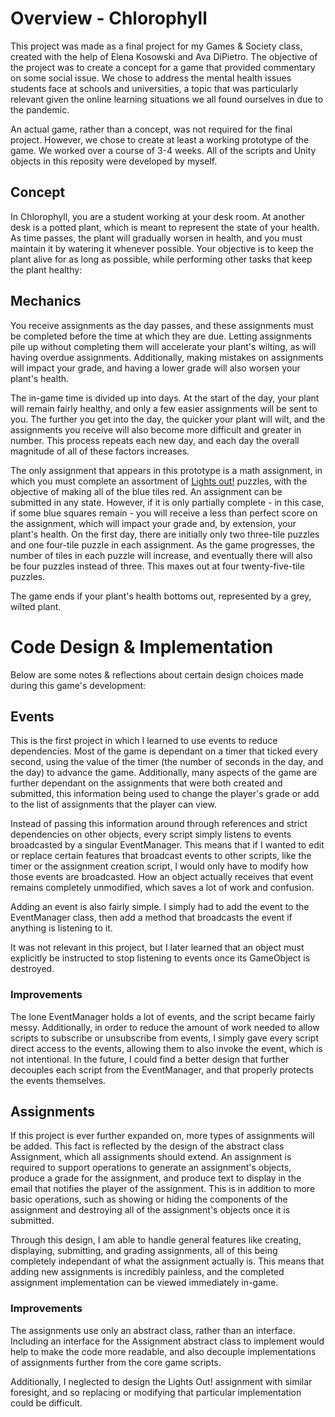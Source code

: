 # Overview - Chlorophyll 

This project was made as a final project for my Games & Society class, created with the help of Elena Kosowski and Ava DiPietro. The objective of the project was to create a concept for a game that provided commentary on some social issue. We chose to address the mental health issues students face at schools and universities, a topic that was particularly relevant given the online learning situations we all found ourselves in due to the pandemic.

An actual game, rather than a concept, was not required for the final project. However, we chose to create at least a working prototype of the game. We worked over a course of 3-4 weeks. All of the scripts and Unity objects in this reposity were developed by myself. 

## Concept

In Chlorophyll, you are a student working at your desk room. At another desk is a potted plant, which is meant to represent the state of your health.  As time passes, the plant will gradually worsen in health, and you must maintain it by watering it whenever possible. Your objective is to keep the plant alive for as long as possible, while performing other tasks that keep the plant healthy:

## Mechanics

You receive assignments as the day passes, and these assignments must be completed before the time at which they are due. Letting assignments pile up without completing them will accelerate your plant's wilting, as will having overdue assignments. Additionally, making mistakes on assignments will impact your grade, and having a lower grade will also worsen your plant's health.

The in-game time is divided up into days. At the start of the day, your plant will remain fairly healthy, and only a few easier assignments will be sent to you. The further you get into the day, the quicker your plant will wilt, and the assignments you receive will also become more difficult and greater in number. This process repeats each new day, and each day the overall magnitude of all of these factors increases.

The only assignment that appears in this prototype is a math assignment, in which you must complete an assortment of [Lights out!](https://en.wikipedia.org/wiki/Lights_Out_(game)) puzzles, with the objective of making all of the blue tiles red. An assignment can be submitted in any state. However, if it is only partially complete - in this case, if some blue squares remain - you will receive a less than perfect score on the assignment, which will impact your grade and, by extension, your plant's health. On the first day, there are initially only two three-tile puzzles and one four-tile puzzle in each assignment. As the game progresses, the number of tiles in each puzzle will increase, and eventually there will also be four puzzles instead of three. This maxes out at four twenty-five-tile puzzles.

The game ends if your plant's health bottoms out, represented by a grey, wilted plant.

# Code Design & Implementation

Below are some notes & reflections about certain design choices made during this game's development:

## Events

This is the first project in which I learned to use events to reduce dependencies. Most of the game is dependant on a timer that ticked every second, using the value of the timer (the number of seconds in the day, and the day) to advance the game. Additionally, many aspects of the game are further dependant on the assignments that were both created and submitted, this information being used to change the player's grade or add to the list of assignments that the player can view.

Instead of passing this information around through references and strict dependencies on other objects, every script simply listens to events broadcasted by a singular EventManager. This means that if I wanted to edit or replace certain features that broadcast events to other scripts, like the timer or the assignment creation script, I would only have to modify how those events are broadcasted. How an object actually receives that event remains completely unmodified, which saves a lot of work and confusion.

Adding an event is also fairly simple. I simply had to add the event to the EventManager class, then add a method that broadcasts the event if anything is listening to it.

It was not relevant in this project, but I later learned that an object must explicitly be instructed to stop listening to events once its GameObject is destroyed.

### Improvements

The lone EventManager holds a lot of events, and the script became fairly messy. Additionally, in order to reduce the amount of work needed to allow scripts to subscribe or unsubscribe from events, I simply gave every script direct access to the events, allowing them to also invoke the event, which is not intentional. In the future, I could find a better design that further decouples each script from the EventManager, and that properly protects the events themselves.

## Assignments

If this project is ever further expanded on, more types of assignments will be added. This fact is reflected by the design of the abstract class Assignment, which all assignments should extend. An assignment is required to support operations to generate an assignment's objects, produce a grade for the assignment, and produce text to display in the email that notifies the player of the assignment. This is in addition to more basic operations, such as showing or hiding the components of the assignment and destroying all of the assignment's objects once it is submitted.

Through this design, I am able to handle general features like creating, displaying, submitting, and grading assignments, all of this being completely independant of what the assignment actually is. This means that adding new assignments is incredibly painless, and the completed assignment implementation can be viewed immediately in-game.

### Improvements

The assignments use only an abstract class, rather than an interface. Including an interface for the Assignment abstract class to implement would help to make the code more readable, and also decouple implementations of assignments further from the core game scripts.

Additionally, I neglected to design the Lights Out! assignment with similar foresight, and so replacing or modifying that particular implementation could be difficult.
